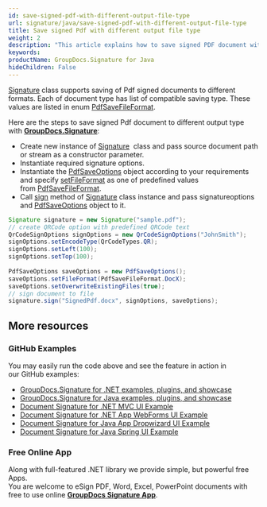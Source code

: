 ```yaml
---
id: save-signed-pdf-with-different-output-file-type
url: signature/java/save-signed-pdf-with-different-output-file-type
title: Save signed Pdf with different output file type
weight: 2
description: "This article explains how to save signed PDF document with various file formats by GroupDocs.Signature API."
keywords: 
productName: GroupDocs.Signature for Java
hideChildren: False
---
```

[Signature](https://apireference.groupdocs.com/java/signature/com.groupdocs.signature/Signature) class supports saving of Pdf signed documents to different formats. Each of document type has list of compatible saving type. These values are listed in enum [PdfSaveFileFormat](https://apireference.groupdocs.com/java/signature/com.groupdocs.signature.domain.enums/PdfSaveFileFormat).

Here are the steps to save signed Pdf document to different output type with [**GroupDocs.Signature**](https://products.groupdocs.com/signature/java):
*   Create new instance of [Signature](https://apireference.groupdocs.com/java/signature/com.groupdocs.signature/Signature)  class and pass source document path or stream as a constructor parameter.    
*   Instantiate required signature options.    
*   Instantiate the [PdfSaveOptions](https://apireference.groupdocs.com/java/signature/com.groupdocs.signature.options.saveoptions/PdfSaveOptions) object according to your requirements and specify [setFileFormat](https://apireference.groupdocs.com/java/signature/com.groupdocs.signature.options.saveoptions/PdfSaveOptions#setFileFormat(int)) as one of predefined values from [PdfSaveFileFormat](https://apireference.groupdocs.com/java/signature/com.groupdocs.signature.domain.enums/PdfSaveFileFormat).      
*   Call [sign](https://apireference.groupdocs.com/java/signature/com.groupdocs.signature/Signature#sign(java.io.OutputStream,%20com.groupdocs.signature.options.sign.SignOptions)) method of [Signature](https://apireference.groupdocs.com/java/signature/com.groupdocs.signature/Signature) class instance and pass signatureoptions and [PdfSaveOptions](https://apireference.groupdocs.com/java/signature/com.groupdocs.signature.options.saveoptions/PdfSaveOptions) object to it.
    

```java
Signature signature = new Signature("sample.pdf");
// create QRCode option with predefined QRCode text
QrCodeSignOptions signOptions = new QrCodeSignOptions("JohnSmith");
signOptions.setEncodeType(QrCodeTypes.QR);
signOptions.setLeft(100);
signOptions.setTop(100);
 
PdfSaveOptions saveOptions = new PdfSaveOptions();
saveOptions.setFileFormat(PdfSaveFileFormat.DocX);
saveOptions.setOverwriteExistingFiles(true);
// sign document to file
signature.sign("SignedPdf.docx", signOptions, saveOptions);
```

## More resources

### GitHub Examples 

You may easily run the code above and see the feature in action in our GitHub examples:

*   [GroupDocs.Signature for .NET examples, plugins, and showcase](https://github.com/groupdocs-signature/GroupDocs.Signature-for-.NET)    
*   [GroupDocs.Signature for Java examples, plugins, and showcase](https://github.com/groupdocs-signature/GroupDocs.Signature-for-Java)    
*   [Document Signature for .NET MVC UI Example](https://github.com/groupdocs-signature/GroupDocs.Signature-for-.NET-MVC)    
*   [Document Signature for .NET App WebForms UI Example](https://github.com/groupdocs-signature/GroupDocs.Signature-for-.NET-WebForms)    
*   [Document Signature for Java App Dropwizard UI Example](https://github.com/groupdocs-signature/GroupDocs.Signature-for-Java-Dropwizard)   
*   [Document Signature for Java Spring UI Example](https://github.com/groupdocs-signature/GroupDocs.Signature-for-Java-Spring)
    

### Free Online App 

Along with full-featured .NET library we provide simple, but powerful free Apps.  
You are welcome to eSign PDF, Word, Excel, PowerPoint documents with free to use online **[GroupDocs Signature App](https://products.groupdocs.app/signature)**.
